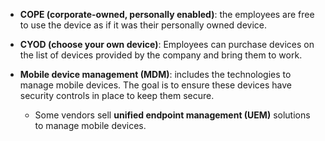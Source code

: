 - **COPE (corporate-owned, personally enabled)**: the employees are free to use the device as if it was their personally owned device.

- **CYOD (choose your own device)**: Employees can purchase devices on the list of devices provided by the company and bring them to work.

- **Mobile device management (MDM)**: includes the technologies to manage mobile devices. The goal is to ensure these devices have security controls in place to keep them secure.
	- Some vendors sell **unified endpoint management (UEM)** solutions to manage mobile devices.